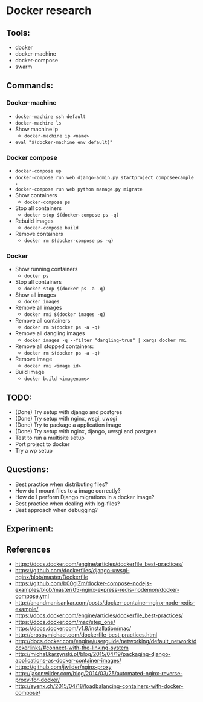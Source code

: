 # Docker research

## Tools:
- docker
- docker-machine
- docker-compose
- swarm

## Commands:
### Docker-machine
- `docker-machine ssh default`
- `docker-machine ls`
- Show machine ip
	- `docker-machine ip <name>`
- `eval "$(docker-machine env default)"`

### Docker compose
- `docker-compose up`
- `docker-compose run web django-admin.py startproject composeexample .`
- `docker-compose run web python manage.py migrate`
- Show containers
	- `docker-compose ps`
- Stop all containers
	- `docker stop $(docker-compose ps -q)`
- Rebuild images
	- `docker-compose build`
- Remove containers
	- `docker rm $(docker-compose ps -q)`

### Docker
- Show running containers
	- `docker ps`
- Stop all containers
	- `docker stop $(docker ps -a -q)`
- Show all images
	- `docker images`
- Remove all images
	- `docker rmi $(docker images -q)`
- Remove all containers
	- `docker rm $(docker ps -a -q)`
- Remove all dangling images
	- `docker images -q --filter "dangling=true" | xargs docker rmi`
- Remove all stopped containers: 
	- `docker rm $(docker ps -a -q)`
- Remove image
	- `docker rmi <image id>`
- Build image
	- `docker build <imagename>`

## TODO: 
- (Done) Try setup with django and postgres
- (Done) Try setup with nginx, wsgi, uwsgi
- (Done) Try to package a application image
- (Done) Try setup with nginx, django, uwsgi and postgres
- Test to run a multisite setup
- Port project to docker
- Try a wp setup

## Questions:
- Best practice when distributing files?
- How do I mount files to a image correctly?
- How do I perform Django migrations in a docker image?
- Best practice when dealing with log-files?
- Best approach when debugging?

## Experiment: 

## References
- https://docs.docker.com/engine/articles/dockerfile_best-practices/
- https://github.com/dockerfiles/django-uwsgi-nginx/blob/master/Dockerfile
- https://github.com/b00giZm/docker-compose-nodejs-examples/blob/master/05-nginx-express-redis-nodemon/docker-compose.yml
- http://anandmanisankar.com/posts/docker-container-nginx-node-redis-example/
- https://docs.docker.com/engine/articles/dockerfile_best-practices/
- https://docs.docker.com/mac/step_one/
- https://docs.docker.com/v1.8/installation/mac/
- http://crosbymichael.com/dockerfile-best-practices.html
- http://docs.docker.com/engine/userguide/networking/default_network/dockerlinks/#connect-with-the-linking-system
- http://michal.karzynski.pl/blog/2015/04/19/packaging-django-applications-as-docker-container-images/
- https://github.com/jwilder/nginx-proxy
- http://jasonwilder.com/blog/2014/03/25/automated-nginx-reverse-proxy-for-docker/
- http://eyenx.ch/2015/04/18/loadbalancing-containers-with-docker-compose/